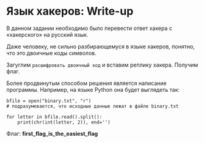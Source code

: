 # Язык хакеров: Write-up

В данном задании необходимо было перевести ответ хакера с «хакерского» на русский язык.

Даже человеку, не сильно разбирающемуся в языке хакеров, понятно, что это двоичные коды символов.

Загуглим `расшифровать двоичный код` и вставим реплику хакера. Получим флаг.

Более продвинутым способом решения является написание программы. Например, на языке Python она будет выглядеть так:

```
bfile = open("binary.txt", "r")
# подразумевается, что исходные данные лежат в файле binary.txt

for letter in bfile.read().split():
    print(chr(int(letter, 2)), end='')
```

Флаг: **first_flag_is_the_easiest_flag**
